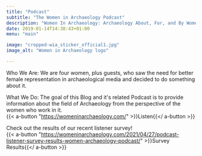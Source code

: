 ```yaml
---
title: "Podcast"
subtitle: "The Women in Archaeology Podcast"
description: "Women In Archaeology: Archaeology About, For, and By Women in the Field"
date: 2019-01-14T14:38:43+01:00
menu: "main"

image: "cropped-wia_sticker_official1.jpg"
image_alt: "Women in Archaeology logo"

---
```


Who We Are: We are four women, plus guests, who saw the need for better female representation in archaeological media and decided to do something about it.

What We Do: The goal of this Blog and it's related Podcast is to provide information about the field of Archaeology from the perspective of the women who work in it.\
{{< a-button "https://womeninarchaeology.com/" >}}Listen{{</ a-button >}}


Check out the results of our recent listener survey!\
{{< a-button "https://womeninarchaeology.com/2021/04/27/podcast-listener-survey-results-women-archaeology-podcast/" >}}Survey Results{{</ a-button >}}
